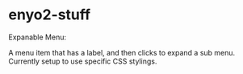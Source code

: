 enyo2-stuff
===========

Expanable Menu:

A menu item that has a label, and then clicks to expand a sub menu.
Currently setup to use specific CSS stylings.
